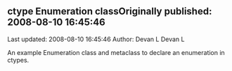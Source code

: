 ## ctype Enumeration classOriginally published: 2008-08-10 16:45:46 
Last updated: 2008-08-10 16:45:46 
Author: Devan L Devan L 
 
An example Enumeration class and metaclass to declare an enumeration in ctypes.